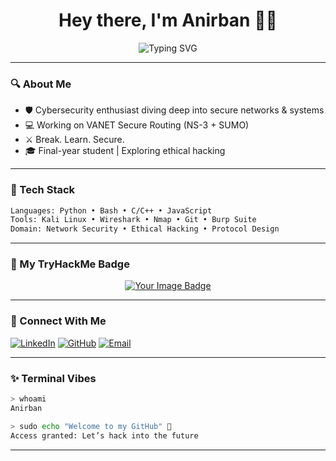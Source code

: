 
<h1 align="center">Hey there, I'm Anirban 👨‍💻</h1>

<p align="center">
  <img src="https://readme-typing-svg.demolab.com?font=Fira+Code&pause=1000&color=00FFCC&center=true&vCenter=true&width=435&lines=Cybersecurity+Explorer...;Code+Alchemist...;Terminal+Enthusiast..." alt="Typing SVG" />
</p>

---

### 🔍 About Me
- 🛡️ Cybersecurity enthusiast diving deep into secure networks & systems
- 💻 Working on VANET Secure Routing (NS-3 + SUMO)
- ⚔️ Break. Learn. Secure.
- 🎓 Final-year student | Exploring ethical hacking

---

### 🧰 Tech Stack

```bash
Languages: Python • Bash • C/C++ • JavaScript
Tools: Kali Linux • Wireshark • Nmap • Git • Burp Suite
Domain: Network Security • Ethical Hacking • Protocol Design
```

---

### 🏅 My TryHackMe Badge

<p align="center">
  <a href="https://tryhackme.com/p/AnirbanTarafdar" target="_blank">
    <img src="https://tryhackme-badges.s3.amazonaws.com/friatarn17.png" alt="Your Image Badge" />
  </a>
</p>

---

### 🔗 Connect With Me

[![LinkedIn](https://img.shields.io/badge/LinkedIn-blue?style=for-the-badge&logo=linkedin)](https://www.linkedin.com/in/anirban-tarafdar)
[![GitHub](https://img.shields.io/badge/GitHub-171515?style=for-the-badge&logo=github&logoColor=white)](https://github.com/AnirbanTarafdar)
[![Email](https://img.shields.io/badge/Mail-EA4335?style=for-the-badge&logo=gmail&logoColor=white)](mailto:anirban.tarafdar@email.com)

---

### ✨ Terminal Vibes

```bash
> whoami
Anirban

> sudo echo "Welcome to my GitHub" 🚀
Access granted: Let’s hack into the future
```

---
